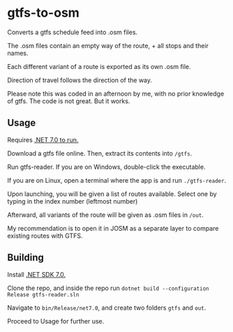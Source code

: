 # gtfs-to-osm

Converts a gtfs schedule feed into .osm files.

The .osm files contain an empty way of the route, + all stops and their names.

Each different variant of a route is exported as its own .osm file.

Direction of travel follows the direction of the way.

Please note this was coded in an afternoon by me, with no prior knowledge of gtfs. The code is not great. But it works.

## Usage

Requires [.NET 7.0 to run.](https://dotnet.microsoft.com/en-us/download/dotnet/7.0)

Download a gtfs file online. Then, extract its contents into `/gtfs`.

Run gtfs-reader. If you are on Windows, double-click the executable.

If you are on Linux, open a terminal where the app is and run `./gtfs-reader`.

Upon launching, you will be given a list of routes available. Select one by typing in the index number (leftmost number)

Afterward, all variants of the route will be given as .osm files in `/out`.

My recommendation is to open it in JOSM as a separate layer to compare existing routes with GTFS.

## Building

Install [.NET SDK 7.0.](https://dotnet.microsoft.com/en-us/download/dotnet/7.0)

Clone the repo, and inside the repo run `dotnet build --configuration Release gtfs-reader.sln`

Navigate to `bin/Release/net7.0`, and create two folders `gtfs` and `out`.

Proceed to Usage for further use.